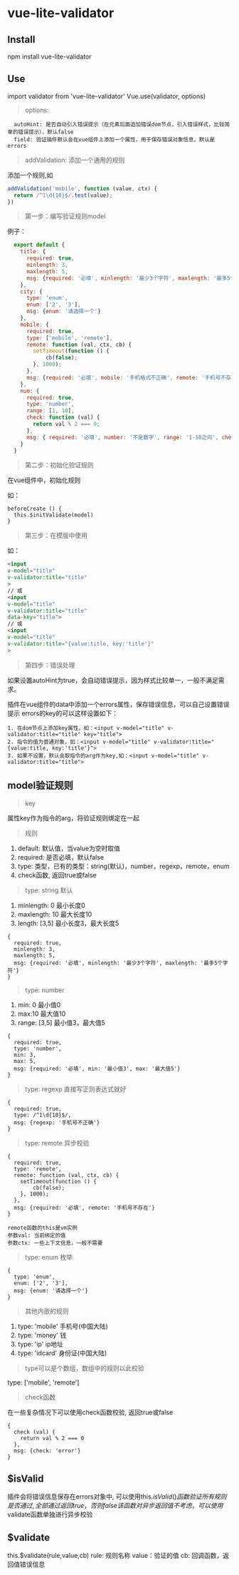 # vue-lite-validator

## Install
npm install vue-lite-validator

## Use
import validator from 'vue-lite-validator'
Vue.use(validator, options)

> options:

```
  autoHint: 是否自动引入错误提示（在元素后面追加错误dom节点，引入错误样式，比较简单的错误提示），默认false 
  field: 验证插件默认会在vue组件上添加一个属性，用于保存错误对象信息，默认是errors
```

> addValidation: 添加一个通用的规则

  添加一个规则,如
  ```javascript
  addValidation('mobile', function (value, ctx) {
    return /^1\d{10}$/.test(value);
  })
  ```

> 第一步：编写验证规则model

例子：
```javascript
  export default {
    title: {
      required: true,
      minlength: 3,
      maxlength: 5,
      msg: {required: '必填', minlength: '最少3个字符', maxlength: '最多5个字符'}
    },
    city: {
      type: 'enum', 
      enum: ['2', '3'], 
      msg: {enum: '请选择一个'}
    },
    mobile: {
      required: true,
      type: ['mobile', 'remote'],
      remote: function (val, ctx, cb) {
        setTimeout(function () {
            cb(false);
        }, 1000);
      },
      msg: {required: '必填', mobile: '手机格式不正确', remote: '手机号不存在'}
    },
    num: {
      required: true,
      type: 'number',
      range: [1, 10],
      check: function (val) {
        return val % 2 === 0;
      },
      msg: { required: '必填', number: '不是数字', range: '1-10之间', check: '不是1-10之间的偶数' }
    }
  }
  ```
  
> 第二步：初始化验证规则

在vue组件中，初始化规则

如：
```
beforeCreate () {
  this.$initValidate(model)
}
```
> 第三步：在模版中使用

如：
```html
<input
v-model="title"
v-validator:title="title" 
>
// 或
<input 
v-model="title"
v-validator:title="title" 
data-key="title">
// 或
<input 
v-model="title"
v-validator:title="{value:title, key:'title'}" 
>
```

> 第四步：错误处理

如果设置autoHint为true，会自动错误提示，因为样式比较单一，一般不满足需求。

插件在vue组件的data中添加一个errors属性，保存错误信息，可以自己设置错误提示
errors的key的可以这样设置如下：
```
1. 在dom节点上添加key属性，如：<input v-model="title" v-validator:title="title" key="title">
2. 指令的值为普通对象，如：<input v-model="title" v-validator:title="{value:title, key:'title'}">
3. 如果不设置，默认会取指令的arg作为key,如：<input v-model="title" v-validator:title="title">
```

## model验证规则

> key

属性key作为指令的arg，将验证规则绑定在一起

> 规则

1. default: 默认值，当value为空时取值
2. required: 是否必填，默认false
3. type: 类型，已有的类型：string(默认)，number，regexp，remote，enum
4. check函数, 返回true或false

> type: string 默认

1. minlength: 0 最小长度0
2. maxlength: 10 最大长度10
3. length: [3,5] 最小长度3，最大长度5
```
{
  required: true,
  minlength: 3,
  maxlength: 5,
  msg: {required: '必填', minlength: '最少3个字符', maxlength: '最多5个字符'}
}
```

> type: number

1. min: 0 最小值0
2. max:10 最大值10
3. range: [3,5]  最小值3，最大值5

```
{
  required: true,
  type: 'number',
  min: 3,
  max: 5,
  msg: {required: '必填', min: '最小值3', max: '最大值5'}
}
```

> type: regexp 直接写正则表达式就好

```
{
  required: true,
  type: /^1\d{10}$/,
  msg: {regexp: '手机号不正确'}
}
```

> type: remote 异步校验

```
{
  required: true,
  type: 'remote',
  remote: function (val, ctx, cb) {
    setTimeout(function () {
        cb(false);
    }, 1000);
  },
  msg: {required: '必填', remote: '手机号不存在'}
}

remote函数的this是vm实例
参数val: 当前绑定的值
参数ctx: 一些上下文信息，一般不需要

```

> type: enum 枚举

```
{
  type: 'enum', 
  enum: ['2', '3'], 
  msg: {enum: '请选择一个'}
}
```
  
> 其他内嵌的规则

1. type: 'mobile' 手机号(中国大陆)
2. type: 'money' 钱
3. type: 'ip' ip地址
4. type: 'idcard' 身份证(中国大陆)

> type可以是个数组，数组中的规则以此校验

type: ['mobile', 'remote']

> check函数

在一些复杂情况下可以使用check函数校验, 返回true或false
```
{
  check (val) {
    return val % 2 === 0
  },
  msg: {check: 'error'}
}
```

## $isValid

插件会将错误信息保存在errors对象中,
可以使用this.$isValid()函数验证所有规则是否通过,全部通过返回true，否则false
该函数对异步返回值不考虑，可以使用$validate函数单独进行异步校验

## $validate

this.$validate(rule,value,cb)
rule: 规则名称
value：验证的值
cb: 回调函数，返回值错误信息
